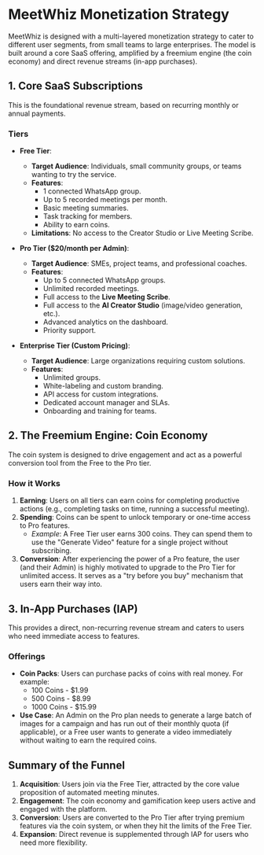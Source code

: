 # MeetWhiz Monetization Strategy

MeetWhiz is designed with a multi-layered monetization strategy to cater to different user segments, from small teams to large enterprises. The model is built around a core SaaS offering, amplified by a freemium engine (the coin economy) and direct revenue streams (in-app purchases).

## 1. Core SaaS Subscriptions

This is the foundational revenue stream, based on recurring monthly or annual payments.

### Tiers

-   **Free Tier**:
    -   **Target Audience**: Individuals, small community groups, or teams wanting to try the service.
    -   **Features**:
        -   1 connected WhatsApp group.
        -   Up to 5 recorded meetings per month.
        -   Basic meeting summaries.
        -   Task tracking for members.
        -   Ability to earn coins.
    -   **Limitations**: No access to the Creator Studio or Live Meeting Scribe.

-   **Pro Tier ($20/month per Admin)**:
    -   **Target Audience**: SMEs, project teams, and professional coaches.
    -   **Features**:
        -   Up to 5 connected WhatsApp groups.
        -   Unlimited recorded meetings.
        -   Full access to the **Live Meeting Scribe**.
        -   Full access to the **AI Creator Studio** (image/video generation, etc.).
        -   Advanced analytics on the dashboard.
        -   Priority support.

-   **Enterprise Tier (Custom Pricing)**:
    -   **Target Audience**: Large organizations requiring custom solutions.
    -   **Features**:
        -   Unlimited groups.
        -   White-labeling and custom branding.
        -   API access for custom integrations.
        -   Dedicated account manager and SLAs.
        -   Onboarding and training for teams.

## 2. The Freemium Engine: Coin Economy

The coin system is designed to drive engagement and act as a powerful conversion tool from the Free to the Pro tier.

### How it Works

1.  **Earning**: Users on all tiers can earn coins for completing productive actions (e.g., completing tasks on time, running a successful meeting).
2.  **Spending**: Coins can be spent to unlock temporary or one-time access to Pro features.
    -   *Example*: A Free Tier user earns 300 coins. They can spend them to use the "Generate Video" feature for a single project without subscribing.
3.  **Conversion**: After experiencing the power of a Pro feature, the user (and their Admin) is highly motivated to upgrade to the Pro Tier for unlimited access. It serves as a "try before you buy" mechanism that users earn their way into.

## 3. In-App Purchases (IAP)

This provides a direct, non-recurring revenue stream and caters to users who need immediate access to features.

### Offerings

-   **Coin Packs**: Users can purchase packs of coins with real money. For example:
    -   100 Coins - $1.99
    -   500 Coins - $8.99
    -   1000 Coins - $15.99
-   **Use Case**: An Admin on the Pro plan needs to generate a large batch of images for a campaign and has run out of their monthly quota (if applicable), or a Free user wants to generate a video immediately without waiting to earn the required coins.

## Summary of the Funnel

1.  **Acquisition**: Users join via the Free Tier, attracted by the core value proposition of automated meeting minutes.
2.  **Engagement**: The coin economy and gamification keep users active and engaged with the platform.
3.  **Conversion**: Users are converted to the Pro Tier after trying premium features via the coin system, or when they hit the limits of the Free Tier.
4.  **Expansion**: Direct revenue is supplemented through IAP for users who need more flexibility.
